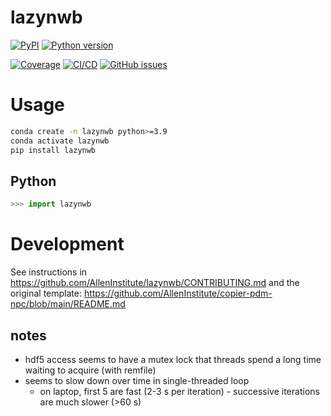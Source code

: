 # lazynwb



[![PyPI](https://img.shields.io/pypi/v/lazynwb.svg?label=PyPI&color=blue)](https://pypi.org/project/lazynwb/)
[![Python version](https://img.shields.io/pypi/pyversions/lazynwb)](https://pypi.org/project/lazynwb/)

[![Coverage](https://img.shields.io/codecov/c/github/AllenInstitute/lazynwb?logo=codecov)](https://app.codecov.io/github/AllenInstitute/lazynwb)
[![CI/CD](https://img.shields.io/github/actions/workflow/status/AllenInstitute/lazynwb/publish.yml?label=CI/CD&logo=github)](https://github.com/AllenInstitute/lazynwb/actions/workflows/publish.yml)
[![GitHub issues](https://img.shields.io/github/issues/AllenInstitute/lazynwb?logo=github)](https://github.com/AllenInstitute/lazynwb/issues)

# Usage
```bash
conda create -n lazynwb python>=3.9
conda activate lazynwb
pip install lazynwb
```

## Python
```python
>>> import lazynwb
```

# Development
See instructions in https://github.com/AllenInstitute/lazynwb/CONTRIBUTING.md and the original template: https://github.com/AllenInstitute/copier-pdm-npc/blob/main/README.md

## notes

- hdf5 access seems to have a mutex lock that threads spend a long time waiting to
  acquire (with remfile)
- seems to slow down over time in single-threaded loop
    - on laptop, first 5 are fast (2-3 s per iteration) - successive iterations
      are much slower (>60 s)